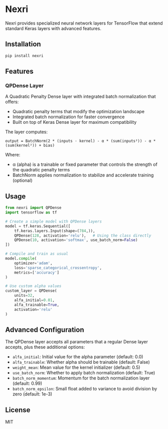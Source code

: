 # Nexri

Nexri provides specialized neural network layers for TensorFlow that extend standard Keras layers with advanced features.

## Installation

```bash
pip install nexri
```

## Features

### QPDense Layer

A Quadratic Penalty Dense layer with integrated batch normalization that offers:

- Quadratic penalty terms that modify the optimization landscape
- Integrated batch normalization for faster convergence
- Built on top of Keras Dense layer for maximum compatibility

The layer computes:

```
output = BatchNorm(2 * (inputs · kernel) - α * (sum(inputs²)) - α * (sum(kernel²)) + bias)
```

Where:
- α (alpha) is a trainable or fixed parameter that controls the strength of the quadratic penalty terms
- BatchNorm applies normalization to stabilize and accelerate training (optional)

## Usage

```python
from nexri import QPDense
import tensorflow as tf

# Create a simple model with QPDense layers
model = tf.keras.Sequential([
    tf.keras.layers.Input(shape=(784,)),
    QPDense(128, activation='relu'),   # Using the class directly
    QPDense(10, activation='softmax', use_batch_norm=False)
])

# Compile and train as usual
model.compile(
    optimizer='adam',
    loss='sparse_categorical_crossentropy',
    metrics=['accuracy']
)

# Use custom alpha values
custom_layer = QPDense(
    units=32,
    alfa_initial=0.01,
    alfa_trainable=True,
    activation='relu'
)
```

## Advanced Configuration

The QPDense layer accepts all parameters that a regular Dense layer accepts, plus these additional options:

- `alfa_initial`: Initial value for the alpha parameter (default: 0.0)
- `alfa_trainable`: Whether alpha should be trainable (default: False)
- `weight_mean`: Mean value for the kernel initializer (default: 0.5)
- `use_batch_norm`: Whether to apply batch normalization (default: True)
- `batch_norm_momentum`: Momentum for the batch normalization layer (default: 0.99)
- `batch_norm_epsilon`: Small float added to variance to avoid division by zero (default: 1e-3)

## License

MIT
